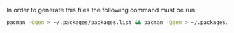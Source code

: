 In order to generate this files the following command must be run:
```bash
pacman -Qqen > ~/.packages/packages.list && pacman -Qqem > ~/.packages/aur-packages.list
```
